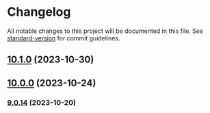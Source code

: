 # Changelog

All notable changes to this project will be documented in this file. See [standard-version](https://github.com/conventional-changelog/standard-version) for commit guidelines.

## [10.1.0](https://github.com/alex-lit/lint-kit/compare/v105.1.2...v10.1.0) (2023-10-30)

## [10.0.0](https://github.com/alex-lit/lint-kit/compare/v104.0.0...v10.0.0) (2023-10-24)

### [9.0.14](https://github.com/alex-lit/lint-kit/compare/v9.0.13...v9.0.14) (2023-10-20)
